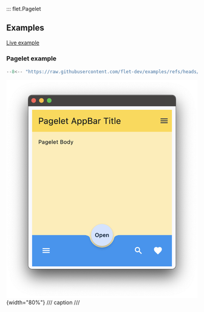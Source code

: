 ::: flet.Pagelet

## Examples

[Live example](https://flet-controls-gallery.fly.dev/layout/pagelet)

### Pagelet example

```python
--8<-- "https://raw.githubusercontent.com/flet-dev/examples/refs/heads/v1-docs/python/controls/pagelet/basic.py"
```

![basic](https://raw.githubusercontent.com/flet-dev/examples/v1-docs/python/controls/pagelet/media/basic.png){width="80%"}
/// caption
///


